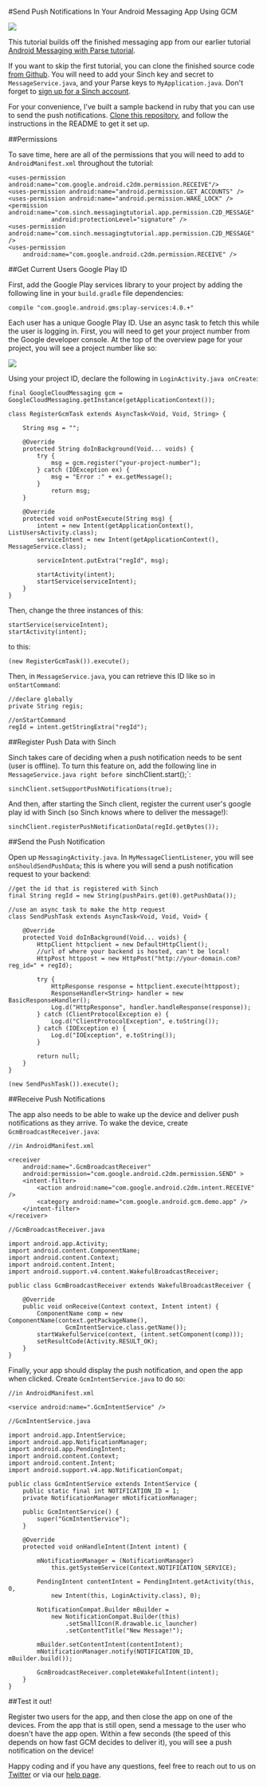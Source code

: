 #Send Push Notifications In Your Android Messaging App Using GCM

<img src="images/push.png" />

This tutorial builds off the finished messaging app from our earlier tutorial [Android Messaging with Parse tutorial](https://www.sinch.com/tutorials/android-messaging-tutorial-using-sinch-and-parse/).

If you want to skip the first tutorial, you can clone the finished source code [from Github](https://github.com/sinch/android-messaging-tutorial). You will need to add your Sinch key and secret to `MessageService.java`, and your Parse keys to `MyApplication.java`. Don't forget to [sign up for a Sinch account](https://www.sinch.com/dashboard/#/signup).

For your convenience, I've built a sample backend in ruby that you can use to send the push notifications. [Clone this repository](https://github.com/sinch/push-backend-ruby), and follow the instructions in the README to get it set up.

##Permissions

To save time, here are all of the permissions that you will need to add to `AndroidManifest.xml` throughout the tutorial:

    <uses-permission android:name="com.google.android.c2dm.permission.RECEIVE"/>
    <uses-permission android:name="android.permission.GET_ACCOUNTS" />
    <uses-permission android:name="android.permission.WAKE_LOCK" />
    <permission android:name="com.sinch.messagingtutorial.app.permission.C2D_MESSAGE"
                android:protectionLevel="signature" />
    <uses-permission android:name="com.sinch.messagingtutorial.app.permission.C2D_MESSAGE" />
    <uses-permission
        android:name="com.google.android.c2dm.permission.RECEIVE" />

##Get Current Users Google Play ID

First, add the Google Play services library to your project by adding the following line in your `build.gradle` file dependencies:

    compile "com.google.android.gms:play-services:4.0.+"

Each user has a unique Google Play ID. Use an async task to fetch this while the user is logging in. First, you will need to get your project number from the Google developer console. At the top of the overview page for your project, you will see a project number like so:

<img src="images/project-number.png" />

Using your project ID, declare the following in `LoginActivity.java onCreate`:

    final GoogleCloudMessaging gcm = GoogleCloudMessaging.getInstance(getApplicationContext());

    class RegisterGcmTask extends AsyncTask<Void, Void, String> {

        String msg = "";

        @Override
        protected String doInBackground(Void... voids) {
            try {
                msg = gcm.register("your-project-number");
            } catch (IOException ex) {
                msg = "Error :" + ex.getMessage();
            }
                return msg;
        }

        @Override
        protected void onPostExecute(String msg) {
            intent = new Intent(getApplicationContext(), ListUsersActivity.class);
            serviceIntent = new Intent(getApplicationContext(), MessageService.class);

            serviceIntent.putExtra("regId", msg);

            startActivity(intent);
            startService(serviceIntent);
        }
    }
    
Then, change the three instances of this:

    startService(serviceIntent);
    startActivity(intent);
    
to this:

    (new RegisterGcmTask()).execute();
    
Then, in `MessageService.java`, you can retrieve this ID like so in `onStartCommand`:

    //declare globally
    private String regis;

    //onStartCommand
    regId = intent.getStringExtra("regId");


##Register Push Data with Sinch

Sinch takes care of deciding when a push notification needs to be sent (user is offline). To turn this feature on, add the following line in `MessageService.java right before `sinchClient.start();`:

    sinchClient.setSupportPushNotifications(true);
    
And then, after starting the Sinch client, register the current user's google play id with Sinch (so Sinch knows where to deliver the message!):

    sinchClient.registerPushNotificationData(regId.getBytes());
    
##Send the Push Notification

Open up `MessagingActivity.java`. In `MyMessageClientListener`, you will see `onShouldSendPushData`; this is where you will send a push notification request to your backend:

    //get the id that is registered with Sinch
    final String regId = new String(pushPairs.get(0).getPushData());

    //use an async task to make the http request
    class SendPushTask extends AsyncTask<Void, Void, Void> {

        @Override
        protected Void doInBackground(Void... voids) {
            HttpClient httpclient = new DefaultHttpClient();
            //url of where your backend is hosted, can't be local!
            HttpPost httppost = new HttpPost("http://your-domain.com?reg_id=" + regId);            

            try {
                HttpResponse response = httpclient.execute(httppost);
                ResponseHandler<String> handler = new BasicResponseHandler();
                Log.d("HttpResponse", handler.handleResponse(response));
            } catch (ClientProtocolException e) {
                Log.d("ClientProtocolException", e.toString());
            } catch (IOException e) {
                Log.d("IOException", e.toString());
            }

            return null;
        }    
    }

    (new SendPushTask()).execute();
    
##Receive Push Notifications

The app also needs to be able to wake up the device and deliver push notifications as they arrive. To wake the device, create `GcmBroadcastReceiver.java`:

    //in AndroidManifest.xml
    
    <receiver
        android:name=".GcmBroadcastReceiver"
        android:permission="com.google.android.c2dm.permission.SEND" >
        <intent-filter>
            <action android:name="com.google.android.c2dm.intent.RECEIVE" />
            <category android:name="com.google.android.gcm.demo.app" />
        </intent-filter>
    </receiver>
    
    //GcmBroadcastReceiver.java
    
    import android.app.Activity;
    import android.content.ComponentName;
    import android.content.Context;
    import android.content.Intent;
    import android.support.v4.content.WakefulBroadcastReceiver;

    public class GcmBroadcastReceiver extends WakefulBroadcastReceiver {

        @Override
        public void onReceive(Context context, Intent intent) {
            ComponentName comp = new ComponentName(context.getPackageName(),
                    GcmIntentService.class.getName());
            startWakefulService(context, (intent.setComponent(comp)));
            setResultCode(Activity.RESULT_OK);
        }
    }


Finally, your app should display the push notification, and open the app when clicked. Create `GcmIntentService.java` to do so:

    //in AndroidManifest.xml
    
    <service android:name=".GcmIntentService" />
    
    //GcmIntentService.java
    
    import android.app.IntentService;
    import android.app.NotificationManager;
    import android.app.PendingIntent;
    import android.content.Context;
    import android.content.Intent;
    import android.support.v4.app.NotificationCompat;

    public class GcmIntentService extends IntentService {
        public static final int NOTIFICATION_ID = 1;
        private NotificationManager mNotificationManager;

        public GcmIntentService() {
            super("GcmIntentService");
        }

        @Override
        protected void onHandleIntent(Intent intent) {

            mNotificationManager = (NotificationManager)
                this.getSystemService(Context.NOTIFICATION_SERVICE);

            PendingIntent contentIntent = PendingIntent.getActivity(this, 0,
                new Intent(this, LoginActivity.class), 0);

            NotificationCompat.Builder mBuilder =
                new NotificationCompat.Builder(this)
                    .setSmallIcon(R.drawable.ic_launcher)
                    .setContentTitle("New Message!");

            mBuilder.setContentIntent(contentIntent);
            mNotificationManager.notify(NOTIFICATION_ID, mBuilder.build());

            GcmBroadcastReceiver.completeWakefulIntent(intent);
        }
    }
    
##Test it out!

Register two users for the app, and then close the app on one of the devices. From the app that is still open, send a message to the user who doesn't have the app open. Within a few seconds (the speed of this depends on how fast GCM decides to deliver it), you will see a push notification on the device! 

Happy coding and if you have any questions, feel free to reach out to us on [Twitter](https://twitter.com/sinchdev) or via our [help page](https://www.sinch.com/help/dev-support/).
